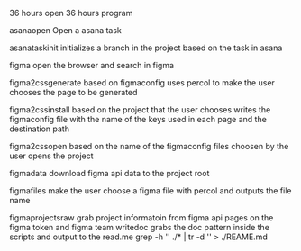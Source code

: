  36 hours
 open 36 hours program

 asanaopen
 Open a asana task

 asanataskinit
 initializes a branch in the project based on the task in asana

 figma
 open the browser and search in figma 

 figma2cssgenerate
 based on figmaconfig uses percol to make the user chooses the page 
 to be generated

 figma2cssinstall
 based on the project that the user chooses writes the figmaconfig file 
 with the name of the keys used in each page and the destination path

 figma2cssopen
 based on the name of the figmaconfig files choosen by the user opens the 
 project

 figmadata 
 download figma api data to the project root

 figmafiles
 make the user choose a figma file with percol
 and outputs the file name

 figmaprojectsraw
 grab project informatoin from figma api pages on the figma token and figma team
 writedoc
 grabs the doc pattern inside the scripts and output to the read.me
 grep -h '\' ./* | tr -d '' > ./REAME.md
